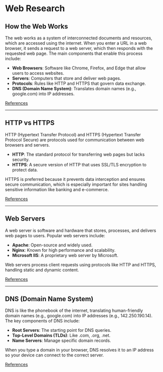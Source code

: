 # Web Research

## How the Web Works

The web works as a system of interconnected documents and resources, which are accessed using the internet. When you enter a URL in a web browser, it sends a request to a web server, which then responds with the requested web page. The main components that enable this process include:

- **Web Browsers**: Software like Chrome, Firefox, and Edge that allow users to access websites.
- **Servers**: Computers that store and deliver web pages.
- **Protocols**: Rules like HTTP and HTTPS that govern data exchange.
- **DNS (Domain Name System)**: Translates domain names (e.g., google.com) into IP addresses.

[References](https://developer.mozilla.org/en-US/docs/Learn/Getting_started_with_the_web/How_the_Web_works)

---

## HTTP vs HTTPS

HTTP (Hypertext Transfer Protocol) and HTTPS (Hypertext Transfer Protocol Secure) are protocols used for communication between web browsers and servers.

- **HTTP**: The standard protocol for transferring web pages but lacks security.
- **HTTPS**: A secure version of HTTP that uses SSL/TLS encryption to protect data.

HTTPS is preferred because it prevents data interception and ensures secure communication, which is especially important for sites handling sensitive information like banking and e-commerce.

[References](https://www.cloudflare.com/learning/ssl/why-is-http-not-secure/)

---

## Web Servers

A web server is software and hardware that stores, processes, and delivers web pages to users. Popular web servers include:

- **Apache**: Open-source and widely used.
- **Nginx**: Known for high performance and scalability.
- **Microsoft IIS**: A proprietary web server by Microsoft.

Web servers process client requests using protocols like HTTP and HTTPS, handling static and dynamic content.

[References](https://developer.mozilla.org/en-US/docs/Learn/Common_questions/Web_mechanics/What_is_a_web_server)

---

## DNS (Domain Name System)

DNS is like the phonebook of the internet, translating human-friendly domain names (e.g., google.com) into IP addresses (e.g., 142.250.190.14). The key components of DNS include:

- **Root Servers**: The starting point for DNS queries.
- **Top-Level Domains (TLDs)**: Like .com, .org, .net.
- **Name Servers**: Manage specific domain records.

When you type a domain in your browser, DNS resolves it to an IP address so your device can connect to the correct server.

[References](https://www.cloudflare.com/learning/dns/what-is-dns/)
